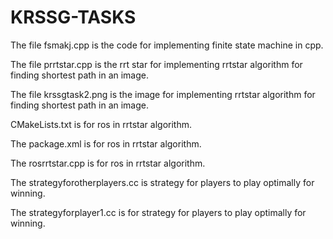 # KRSSG-TASKS
The file fsmakj.cpp is the code for implementing finite state machine in cpp.

The file prrtstar.cpp is the rrt star for implementing rrtstar algorithm for finding shortest path in an image.

The file krssgtask2.png is the image for implementing rrtstar algorithm for finding shortest path in an image.

CMakeLists.txt is for ros in rrtstar algorithm.

The package.xml is for ros in rrtstar algorithm.

The rosrrtstar.cpp is for ros in rrtstar algorithm.

The strategyforotherplayers.cc is strategy for players to play optimally for winning.

The strategyforplayer1.cc is for strategy for players to play optimally for winning.

